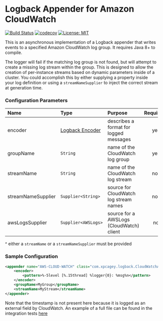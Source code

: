 # Logback Appender for Amazon CloudWatch

[![Build Status](https://travis-ci.org/xp-cagey/logback-cloudwatch-appender.svg?branch=master)](https://travis-ci.com/xp-cagey/logback-cloudwatch-appender) [![codecov](https://codecov.io/gh/xp-cagey/logback-cloudwatch-appender/branch/master/graph/badge.svg)](https://codecov.io/gh/xp-cagey/logback-cloudwatch-appender) [![License: MIT](https://img.shields.io/github/license/xp-cagey/logback-cloudwatch-appender.svg)](https://opensource.org/licenses/MIT)

This is an asynchronous implementation of a Logback appender that writes events to a specified Amazon CloudWatch log group.  It requires Java 8+ to compile.

The logger will fail if the matching log group is not found, but will attempt to create a missing log stream within the group. This is designed to allow the creation of per-instance streams based on dynamic parameters inside of a cluster.  You could accomplish this by either supplying a property inside your log definition or using a `streamNameSupplier` to inject the correct stream at generation time.

### Configuration Parameters
| Name               | Type               | Purpose                                   | Required? |
|:-------------------|:-------------------|:------------------------------------------|:---------:|
| encoder            | [Logback Encoder](https://logback.qos.ch/manual/encoders.html) | describes a format for logged messages | yes |
| groupName          | `String`            | name of the CloudWatch log group         | yes       |
| streamName         | `String`            | name of the CloudWatch log stream        | no^       |
| streamNameSupplier | `Supplier<String>`  | source for CloudWatch log stream names   | no^       |
| awsLogsSupplier    | `Supplier<AWSLogs>` | source for a AWSLogs (CloudWatch) client | no        |

^ either a `streamName` or a `streamNameSupplier` must be provided

### Sample Configuration
```xml
<appender name="AWS-CLOUD-WATCH" class="com.xpcagey.logback.CloudWatchAppender">
    <encoder>
        <pattern>%-5level [%.15thread] %logger{0}: %msg%n</pattern>
    </encoder>
    <groupName>MyGroup</groupName>
    <streamName>MyStream</streamName>
</appender>
```

Note that the timestamp is not present here because it is logged as an external field by CloudWatch. An example of a full file can be found in the integration tests [here](src/test/resources/logback-test.xml)